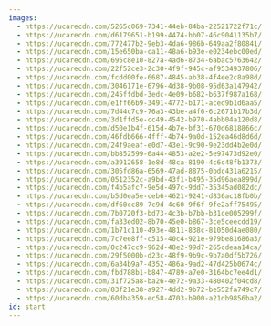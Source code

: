 ```yaml
---
images:
  - https://ucarecdn.com/5265c069-7341-44eb-84ba-22521722f71c/
  - https://ucarecdn.com/d6179651-b199-4474-bb07-46c9041135b7/
  - https://ucarecdn.com/772477b2-9eb3-4da6-986b-649aa2f80841/
  - https://ucarecdn.com/15e650ba-ca11-48a6-b93e-e0234ebc00ed/
  - https://ucarecdn.com/695c8e10-827a-4ad6-8734-6abac5763642/
  - https://ucarecdn.com/22f52ce3-2c30-4f9f-945c-af9534937806/
  - https://ucarecdn.com/fcdd00fe-6687-4845-ab38-4f4ee2c8a98d/
  - https://ucarecdn.com/3046171e-6796-4d38-9b08-95d63a147942/
  - https://ucarecdn.com/245ffdbd-3edc-4e09-b682-b637f987a168/
  - https://ucarecdn.com/e1ff66b9-3491-4772-b171-aced9b1d6aa5/
  - https://ucarecdn.com/7d44c7c9-76a3-43be-a4f6-6c2671b17b3d/
  - https://ucarecdn.com/3d1ffd5e-cc49-4542-b970-4abb04a120d8/
  - https://ucarecdn.com/d50e1b4f-615d-4b7e-bf31-670d6818866c/
  - https://ucarecdn.com/46fdb666-4fff-4b74-9a0d-152ea46d8d6d/
  - https://ucarecdn.com/24f9aeaf-e0d7-43e1-9c90-9e23dd4b2e0d/
  - https://ucarecdn.com/bb852599-6a44-4853-a2e2-5e97473d92e0/
  - https://ucarecdn.com/a3912658-1e8d-48ca-8190-4c6c48fb1373/
  - https://ucarecdn.com/305fd86a-6569-47ad-8875-0bdc431a6215/
  - https://ucarecdn.com/0512352c-a9bd-43f1-b495-35d96aea899d/
  - https://ucarecdn.com/f4b5afc7-9e5d-497c-9dd7-35345ad082dc/
  - https://ucarecdn.com/b5d0ea5e-ceb6-4621-9241-d836ac18fb0b/
  - https://ucarecdn.com/df60cc89-7c9d-4c60-9f6f-9fe2aff75495/
  - https://ucarecdn.com/7b0720f3-bd73-4c3b-b7bb-b31ce005299f/
  - https://ucarecdn.com/fa33ed02-8b70-45e0-b867-3ce5ceecdd19/
  - https://ucarecdn.com/1b71c110-493e-4811-838c-81050d4ae080/
  - https://ucarecdn.com/7c7ee8ff-c515-40c4-921e-979be81686a3/
  - https://ucarecdn.com/0c247cc9-962d-48e2-99d7-265cdeaa14ca/
  - https://ucarecdn.com/29f5000b-d23c-48f9-9b9c-9b7a0df5b726/
  - https://ucarecdn.com/6a34b9a7-4352-486a-9ad2-47d425b0674c/
  - https://ucarecdn.com/fbd788b1-b847-4789-a7e0-3164bc7ee4d1/
  - https://ucarecdn.com/31f725a8-ba26-4e72-9a33-480402f04cd8/
  - https://ucarecdn.com/03f21e38-a927-4dd2-9b72-be552fa749c7/
  - https://ucarecdn.com/60dba359-ec58-4703-b900-a21db9856ba2/
id: start
---
```

